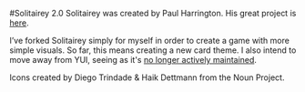 #Solitairey 2.0
Solitairey was created by Paul Harrington. His great project is [here](https://github.com/pharrington/Solitairey).

I’ve forked Solitairey simply for myself in order to create a game with more simple visuals. So far, this means creating a new card theme. I also intend to move away from YUI, seeing as it's [no longer actively maintained](http://yahooeng.tumblr.com/post/96098168666/important-announcement-regarding-yui).

Icons created by Diego Trindade & Haik Dettmann from the Noun Project.
